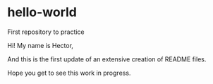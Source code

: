 # hello-world

First repository to practice

Hi! My name is Hector,

And this is the first update of an extensive creation of README files.

Hope you get to see this work in progress.

